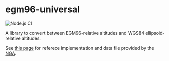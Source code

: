 # egm96-universal

![Node.js CI](https://github.com/nicolas-van/egm96-universal/workflows/Node.js%20CI/badge.svg)

A library to convert between EGM96-relative altitudes and WGS84 ellipsoid-relative altitudes.

See [this page](https://earth-info.nga.mil/GandG/wgs84/gravitymod/egm96/binary/binarygeoid.html) for referece implementation and data file provided by the [NGA](https://en.wikipedia.org/wiki/National_Geospatial-Intelligence_Agency).
